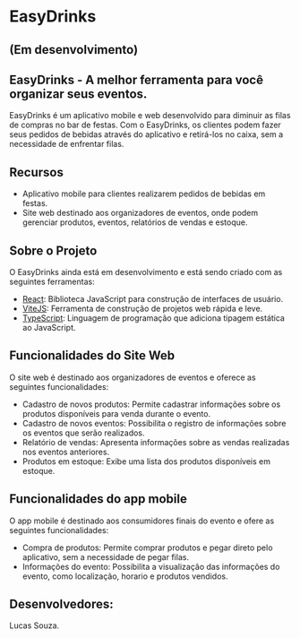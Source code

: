 # EasyDrinks
## (Em desenvolvimento)
## EasyDrinks - A melhor ferramenta para você organizar seus eventos.

EasyDrinks é um aplicativo mobile e web desenvolvido para diminuir as filas de compras no bar de festas. Com o EasyDrinks, os clientes podem fazer seus pedidos de bebidas através do aplicativo e retirá-los no caixa, sem a necessidade de enfrentar filas.

## Recursos

- Aplicativo mobile para clientes realizarem pedidos de bebidas em festas.
- Site web destinado aos organizadores de eventos, onde podem gerenciar produtos, eventos, relatórios de vendas e estoque.

## Sobre o Projeto

O EasyDrinks ainda está em desenvolvimento e está sendo criado com as seguintes ferramentas:

- [React](https://reactjs.org/): Biblioteca JavaScript para construção de interfaces de usuário.
- [ViteJS](https://vitejs.dev/): Ferramenta de construção de projetos web rápida e leve.
- [TypeScript](https://www.typescriptlang.org/): Linguagem de programação que adiciona tipagem estática ao JavaScript.

## Funcionalidades do Site Web

O site web é destinado aos organizadores de eventos e oferece as seguintes funcionalidades:

- Cadastro de novos produtos: Permite cadastrar informações sobre os produtos disponíveis para venda durante o evento.
- Cadastro de novos eventos: Possibilita o registro de informações sobre os eventos que serão realizados.
- Relatório de vendas: Apresenta informações sobre as vendas realizadas nos eventos anteriores.
- Produtos em estoque: Exibe uma lista dos produtos disponíveis em estoque.

## Funcionalidades do app mobile

O app mobile é destinado aos consumidores finais do evento e ofere as seguintes funcionalidades:
- Compra de produtos: Permite comprar produtos e pegar direto pelo aplicativo, sem a necessidade de pegar filas.
- Informações do evento: Possibilita a visualização das informações do evento, como localização, horario e produtos vendidos.

## Desenvolvedores:

Lucas Souza.

